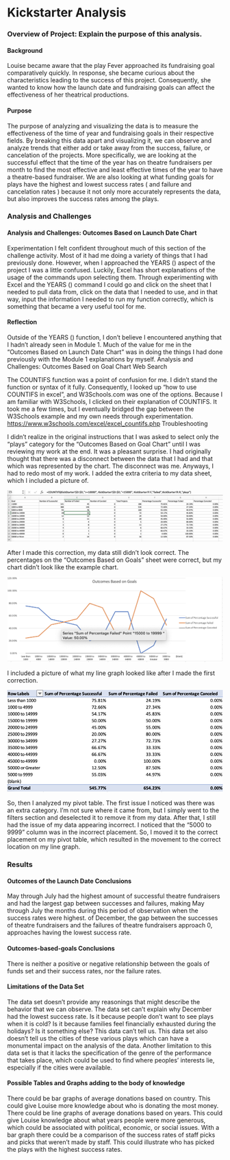 


# Kickstarter Analysis 

### Overview of Project: Explain the purpose of this analysis.

 
#### Background 
Louise became aware that the play Fever approached its fundraising goal comparatively quickly. In response, she became curious about the characteristics leading to the success of this project. Consequently, she wanted to know how the launch date and fundraising goals can affect the effectiveness of her theatrical productions.   


#### Purpose 
The purpose of analyzing and visualizing the data is to measure the effectiveness of the time of year and fundraising goals in their respective fields. By breaking this data apart and visualizing it, we can observe and analyze trends that either add or take away from the success, failure, or cancelation of the projects.  More specifically, we are looking at the successful effect that the time of the year has on theatre fundraisers per month to find the most effective and least effective times of the year to have a theatre-based fundraiser. We are also looking at what funding goals for plays have the highest and lowest success rates ( and failure and cancelation rates ) because it not only more accurately represents the data, but also improves the success rates among the plays. 

### Analysis and Challenges

#### Analysis and Challenges: Outcomes Based on Launch Date Chart 
Experimentation 
I felt confident throughout much of this section of the challenge activity. Most of it had me doing a variety of things that I had previously done. However, when I approached the YEARS () aspect of the project I was a little confused. Luckily, Excel has short explanations of the usage of the commands upon selecting them. Through experimenting with Excel and the YEARS () command I could go and click on the sheet that I needed to pull data from, click on the data that I needed to use, and in that way, input the information I needed to run my function correctly, which is something that became a very useful tool for me. 

#### Reflection 

Outside of the YEARS () function, I don’t believe I encountered anything that I hadn’t already seen in Module 1. Much of the value for me in the “Outcomes Based on Launch Date Chart” was in doing the things I had done previously with the Module 1 explanations by myself. 
Analysis and Challenges: Outcomes Based on Goal Chart 
Web Search 
	
The COUNTIFS function was a point of confusion for me. I didn’t stand the function or syntax of it fully. Consequently, I looked up “how to use COUNTIFS in excel”, and W3Schools.com was one of the options. Because I am familiar with W3Schools, I clicked on their explanation of COUNTIFS. It took me a few times, but I eventually bridged the gap between the W3Schools example and my own needs through experimentation.
https://www.w3schools.com/excel/excel_countifs.php
Troubleshooting 
	
I didn’t realize in the original instructions that I was asked to select only the “plays” category for the “Outcomes Based on Goal Chart” until I was reviewing my work at the end. It was a pleasant surprise. I had originally thought that there was a disconnect between the data that I had and that which was represented by the chart. The disconnect was me. Anyways, I had to redo most of my work. I added the extra criteria to my data sheet, which I included a picture of. 


![Troubleshooting](https://raw.githubusercontent.com/SavannahPosner/kickstarter-analysis/main/M1.Troubleshoot.1.png)

After I made this correction, my data still didn’t look correct. The percentages on the “Outcomes Based on Goals” sheet were correct, but my chart didn’t look like the example chart. 

![troubleshooting](https://raw.githubusercontent.com/SavannahPosner/kickstarter-analysis/main/M1.Troubleshooting.2.png)

I included a picture of what my line graph looked like after I made the first correction.

![Troubleshooting](https://raw.githubusercontent.com/SavannahPosner/kickstarter-analysis/main/M1.Troubleshooting.3.png)


 So, then I analyzed my pivot table. The first issue I noticed was there was an extra category. I’m not sure where it came from, but I simply went to the filters section and deselected it to remove it from my data. After that, I still had the issue of my data appearing incorrect. I noticed that the “5000 to 9999” column was in the incorrect placement. So, I moved it to the correct placement on my pivot table, which resulted in the movement to the correct location on my line graph.




### Results 
#### Outcomes of the Launch Date Conclusions 
May through July had the highest amount of successful theatre fundraisers and had the largest gap between successes and failures, making May through July the months during this period of observation when the success rates were highest. of December, the gap between the successes of theatre fundraisers and the failures of theatre fundraisers approach 0, approaches having the lowest success rate. 

#### Outcomes-based-goals Conclusions 
There is neither a positive or negative relationship between the goals of funds set and their success rates, nor the failure rates. 
#### Limitations of the Data Set
The data set doesn’t provide any reasonings that might describe the behavior that we can observe. The data set can’t explain why December had the lowest success rate. Is it because people don’t want to see plays when it is cold? Is it because families feel financially exhausted during the holidays? Is it something else? This data can’t tell us. This data set also doesn’t tell us the cities of these various plays which can have a monumental impact on the analysis of the data. Another limitation to this data set is that it lacks the specification of the genre of the performance that takes place, which could be used to find where peoples’ interests lie, especially if the cities were available. 



#### Possible Tables and Graphs adding to the body of knowledge 
There could be bar graphs of average donations based on country. This could give Louise more knowledge about who is donating the most money. There could be line graphs of average donations based on years. This could give Louise knowledge about what years people were more generous, which could be associated with political, economic, or social issues. With a bar graph there could be a comparison of the success rates of staff picks and picks that weren’t made by staff. This could illustrate who has picked the plays with the highest success rates. 
